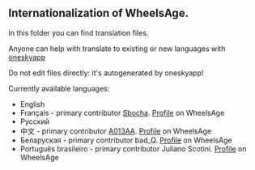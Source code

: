 ## Internationalization of WheelsAge.

In this folder you can find translation files.

Anyone can help with translate to existing or new languages with [oneskyapp](https://osqbfbz.oneskyapp.com/collaboration/project?id=129670)

Do not edit files directly: it's autogenerated by oneskyapp!

Currently available languages:

* English
* Français - primary contributor [Sbocha](https://github.com/sbocha). [Profile](https://fr.wheelsage.org/users/sbocha) on WheelsAge
* Русский
* 中文 - primary contributor [A013AA](https://github.com/A013AA). [Profile](https://zh.wheelsage.org/users/user25155) on WheelsAge
* Беларуская - primary contributor bad_Q. [Profile](https://be.wheelsage.org/users/bad_q) on WheelsAge
* Português brasileiro - primary contributor Juliano Scotini. [Profile](https://br.wheelsage.org/users/juliano-scotini) on WheelsAge
